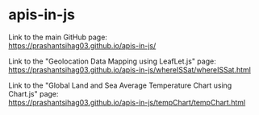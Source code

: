 # apis-in-js
Link to the main GitHub page:\
https://prashantsihag03.github.io/apis-in-js/ 

Link to the "Geolocation Data Mapping using LeafLet.js" page:\
https://prashantsihag03.github.io/apis-in-js/whereISSat/whereISSat.html 

Link to the "Global Land and Sea Average Temperature Chart using Chart.js" page:\
 https://prashantsihag03.github.io/apis-in-js/tempChart/tempChart.html 
